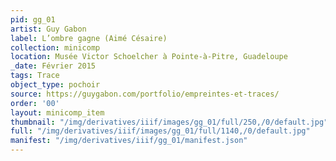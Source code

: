 ```yaml
---
pid: gg_01
artist: Guy Gabon
label: L’ombre gagne (Aimé Césaire)
collection: minicomp
location: Musée Victor Schoelcher à Pointe-à-Pitre, Guadeloupe
_date: Février 2015
tags: Trace
object_type: pochoir
source: https://guygabon.com/portfolio/empreintes-et-traces/
order: '00'
layout: minicomp_item
thumbnail: "/img/derivatives/iiif/images/gg_01/full/250,/0/default.jpg"
full: "/img/derivatives/iiif/images/gg_01/full/1140,/0/default.jpg"
manifest: "/img/derivatives/iiif/gg_01/manifest.json"
---
```

